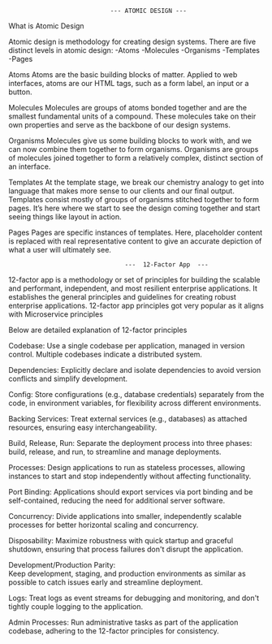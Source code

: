                                 --- ATOMIC DESIGN ---

What is Atomic Design

Atomic design is methodology for creating design systems. There are five distinct levels in atomic design:
-Atoms
-Molecules
-Organisms
-Templates
-Pages

Atoms
Atoms are the basic building blocks of matter. Applied to web interfaces, atoms are our HTML tags, such as a form label, an input or a button.

Molecules
Molecules are groups of atoms bonded together and are the smallest fundamental units of a compound. These molecules take on their own properties and serve as the backbone of our design systems.

Organisms
Molecules give us some building blocks to work with, and we can now combine them together to form organisms. Organisms are groups of molecules joined together to form a relatively complex, distinct section of an interface.

Templates
At the template stage, we break our chemistry analogy to get into language that makes more sense to our clients and our final output. Templates consist mostly of groups of organisms stitched together to form pages. It’s here where we start to see the design coming together and start seeing things like layout in action.

Pages
Pages are specific instances of templates. Here, placeholder content is replaced with real representative content to give an accurate depiction of what a user will ultimately see.

                                    ---  12-Factor App  ---

12-factor app is a methodology or set of principles for building the scalable and performant, independent, and most resilient enterprise applications. It establishes the general principles and guidelines for creating robust enterprise applications. 12-factor app principles got very popular as it aligns with Microservice principles

Below are detailed explanation of 12-factor principles

Codebase:
    Use a single codebase per application, managed in version control. Multiple codebases indicate a distributed system.

Dependencies: 
    Explicitly declare and isolate dependencies to avoid version conflicts and simplify development.

Config:
    Store configurations (e.g., database credentials) separately from the code, in environment variables, for flexibility across different environments.

Backing Services: 
    Treat external services (e.g., databases) as attached resources, ensuring easy interchangeability.

Build, Release, Run: 
    Separate the deployment process into three phases: build, release, and run, to streamline and manage deployments.

Processes: 
    Design applications to run as stateless processes, allowing instances to start and stop independently without affecting functionality.

Port Binding: 
    Applications should export services via port binding and be self-contained, reducing the need for additional server software.

Concurrency:
    Divide applications into smaller, independently scalable processes for better horizontal scaling and concurrency.

Disposability: 
    Maximize robustness with quick startup and graceful shutdown, ensuring that process failures don't disrupt the application.

Development/Production Parity:  
    Keep development, staging, and production environments as similar as possible to catch issues early and streamline deployment.

Logs: 
    Treat logs as event streams for debugging and monitoring, and don't tightly couple logging to the application.

Admin Processes:
    Run administrative tasks as part of the application codebase, adhering to the 12-factor principles for consistency.


